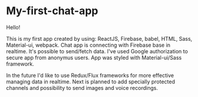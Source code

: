 # My-first-chat-app

Hello!


This is my first app created by using: ReactJS, Firebase, babel, HTML, Sass, Material-ui, webpack.
Chat app is connecting with Firebase base in realtime. It's possible to send/fetch data. I've used Google authorization to secure app from anonymus users. App was styled with Material-ui/Sass framework.

In the future I'd like to use Redux/Flux frameworks for more effective managing data in realtime. Next is planned to
add specially protected channels and possibility to send images and voice recordings.
